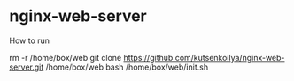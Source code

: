 # nginx-web-server

How to run <br>

rm -r /home/box/web
git clone https://github.com/kutsenkoilya/nginx-web-server.git /home/box/web
bash /home/box/web/init.sh
